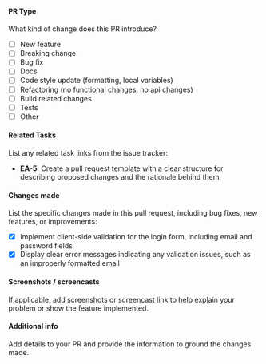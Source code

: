 #### PR Type

What kind of change does this PR introduce?

- [ ] New feature
- [ ] Breaking change
- [ ] Bug fix
- [ ] Docs
- [ ] Code style update (formatting, local variables)
- [ ] Refactoring (no functional changes, no api changes)
- [ ] Build related changes
- [ ] Tests
- [ ] Other

#### Related Tasks

List any related task links from the issue tracker:

- **EA-5**: Create a pull request template with a clear structure for describing proposed changes and the rationale behind them

#### Changes made

List the specific changes made in this pull request, including bug fixes, new features, or improvements:

- [x] Implement client-side validation for the login form, including email and password fields
- [x] Display clear error messages indicating any validation issues, such as an improperly formatted email

#### Screenshots / screencasts

If applicable, add screenshots or screencast link to help explain your problem or show the feature implemented.

#### Additional info

Add details to your PR and provide the information to ground the changes made.
